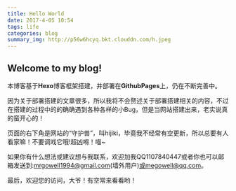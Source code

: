 ```yaml
---
title: Hello World
date: 2017-4-05 10:54
tags: life
categories: blog
summary_img: http://p56w6hcyq.bkt.clouddn.com/h.jpeg
---
```

## Welcome to my blog!

本博客基于**Hexo**博客框架搭建，并部署在**GithubPages**上，仍在不断完善中。

因为关于部署搭建的文章很多，所以我将不会赘述关于部署搭建相关的内容，不过在搭建的过程中的的确确遇到各种各样的小Bug，但是当网站搭建出来，老实说真的蛮开心的！

<!--more-->

页面的右下角是网站的“守护兽”，叫hijiki，毕竟我不经常有空更新，所以总要有人看家嘛！不要调戏它哦!超凶嘚！喵~

如果你有什么想法或建议想与我联系，欢迎加我QQ1107840447或者你也可以邮箱发送到:mrgowell1994@gmail.com(墙外用户)或megowell@qq.com。

最后，欢迎您的访问，大爷！有空常来看看哟！